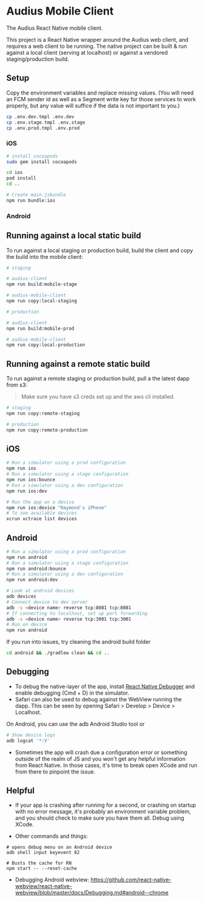 # Audius Mobile Client

The Audius React Native mobile client.

This project is a React Native wrapper around the Audius web client, and requires a web client to be running.
The native project can be built & run against a local client (serving at localhost) or against a vendored staging/production build.

## Setup

Copy the environment variables and replace missing values. (You will need an FCM sender id as well as a Segment write key for those services to work properly, but any value will suffice if the data is not important to you.)

```bash
cp .env.dev.tmpl .env.dev
cp .env.stage.tmpl .env.stage
cp .env.prod.tmpl .env.prod
```

### iOS

```bash
# install cocoapods
sudo gem install cocoapods

cd ios
pod install
cd ..

# Create main.jsbundle
npm run bundle:ios
```

### Android

## Running against a local static build

To run against a local staging or production build, build the client and copy the build into the mobile client:

```bash
# staging

# audius-client
npm run build:mobile-stage

# audius-mobile-client
npm run copy:local-staging

# production

# audius-client
npm run build:mobile-prod

# audius-mobile-client
npm run copy:local-production
```

## Running against a remote static build

To run against a remote staging or production build, pull a the latest dapp from s3:

> Make sure you have s3 creds set up and the aws cli installed.

```bash
# staging
npm run copy:remote-staging

# production
npm run copy:remote-production
```

## iOS

```bash
# Run a simulator using a prod configuration
npm run ios
# Run a simulator using a stage configuration
npm run ios:bounce
# Run a simulator using a dev configuration
npm run ios:dev

# Run the app on a device
npm run ios:device "Raymond's iPhone"
# To see available devices
xcrun xctrace list devices
```

## Android

```bash
# Run a simulator using a prod configuration
npm run android
# Run a simulator using a stage configuration
npm run android:bounce
# Run a simulator using a dev configuration
npm run android:dev

# Look at android devices
adb devices
# Connect device to dev server
adb -s <device name> reverse tcp:8081 tcp:8081
# If connecting to localhost, set up port forwarding
adb -s <device name> reverse tcp:3001 tcp:3001
# Run on device
npm run android
```

If you run into issues, try cleaning the android build folder

```bash
cd android && ./gradlew clean && cd ..
```

## Debugging

- To debug the native-layer of the app, install [React Native Debugger](https://github.com/jhen0409/react-native-debugger) and enable debugging (Cmd + D) in the simulator.
- Safari can also be used to debug against the WebView running the dapp. This can be seen by opening Safari > Develop > Device > Localhost.

On Android, you can use the adb Android Studio tool or

```bash
# Show device logs
adb logcat '*:V'
```

- Sometimes the app will crash due a configuration error or something outside of the realm of JS and you won't get any helpful information from React Native. In those cases, it's time to break open XCode and run from there to pinpoint the issue.

## Helpful

- If your app is crashing after running for a second, or crashing on startup with no error message, it's probably an environment variable problem, and you should check to make sure you have them all. Debug using XCode.

- Other commands and things:

```
# opens debug menu on an Android device
adb shell input keyevent 82
```

```
# Busts the cache for RN
npm start -- --reset-cache
```

- Debugging Android webview: https://github.com/react-native-webview/react-native-webview/blob/master/docs/Debugging.md#android--chrome
